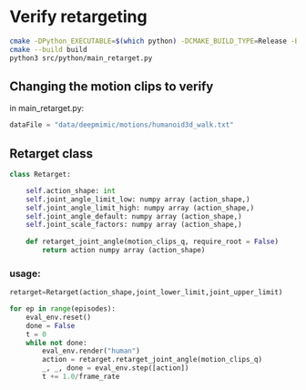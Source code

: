 # Verify retargeting

```sh 
cmake -DPython_EXECUTABLE=$(which python) -DCMAKE_BUILD_TYPE=Release -B build
cmake --build build
python3 src/python/main_retarget.py
```

## Changing the motion clips to verify

in main_retarget.py:

```python
dataFile = "data/deepmimic/motions/humanoid3d_walk.txt"
```

## Retarget class

```python
class Retarget:

    self.action_shape: int
    self.joint_angle_limit_low: numpy array (action_shape,)
    self.joint_angle_limit_high: numpy array (action_shape,)
    self.joint_angle_default: numpy array (action_shape,)
    self.joint_scale_factors: numpy array (action_shape,)
    
    def retarget_joint_angle(motion_clips_q, require_root = False)
        return action numpy array (action_shape)

```

### usage:
```python
retarget=Retarget(action_shape,joint_lower_limit,joint_upper_limit)

for ep in range(episodes):
    eval_env.reset()
    done = False
    t = 0
    while not done:
        eval_env.render("human")
        action = retarget.retarget_joint_angle(motion_clips_q)
        _, _, done = eval_env.step([action])
        t += 1.0/frame_rate
```